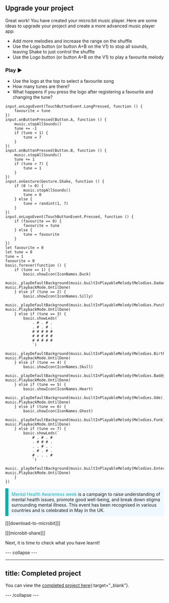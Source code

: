 ## Upgrade your project

Great work! You have created your micro:bit music player. Here are some ideas to upgrade your project and create a more advanced music player app:

+ Add more melodies and increase the range on the shuffle
+ Use the Logo button (or button A+B on the V1) to stop all sounds, leaving Shake to just control the shuffle
+ Use the Logo button (or button A+B on the V1) to play a favourite melody

### Play ▶️

+ Use the logo at the top to select a favourite song 
+ How many tunes are there?
+ What happens if you press the logo after registering a favourite and changing the tune?

```microbit
input.onLogoEvent(TouchButtonEvent.LongPressed, function () {
    favourite = tune
})
input.onButtonPressed(Button.A, function () {
    music.stopAllSounds()
    tune += -1
    if (tune < 1) {
        tune = 7
    }
})
input.onButtonPressed(Button.B, function () {
    music.stopAllSounds()
    tune += 1
    if (tune > 7) {
        tune = 1
    }
})
input.onGesture(Gesture.Shake, function () {
    if (0 != 0) {
        music.stopAllSounds()
        tune = 0
    } else {
        tune = randint(1, 7)
    }
})
input.onLogoEvent(TouchButtonEvent.Pressed, function () {
    if (favourite == 0) {
        favourite = tune
    } else {
        tune = favourite
    }
})
let favourite = 0
let tune = 0
tune = 1
favourite = 0
basic.forever(function () {
    if (tune == 1) {
        basic.showIcon(IconNames.Duck)
        music._playDefaultBackground(music.builtInPlayableMelody(Melodies.Dadadadum), music.PlaybackMode.UntilDone)
    } else if (tune == 2) {
        basic.showIcon(IconNames.Silly)
        music._playDefaultBackground(music.builtInPlayableMelody(Melodies.Punchline), music.PlaybackMode.UntilDone)
    } else if (tune == 3) {
        basic.showLeds(`
            . # . # .
            . # . # .
            # # # # #
            # # # # #
            # # # # #
            `)
        music._playDefaultBackground(music.builtInPlayableMelody(Melodies.Birthday), music.PlaybackMode.UntilDone)
    } else if (tune == 4) {
        basic.showIcon(IconNames.Skull)
        music._playDefaultBackground(music.builtInPlayableMelody(Melodies.Baddy), music.PlaybackMode.UntilDone)
    } else if (tune == 5) {
        basic.showIcon(IconNames.Heart)
        music._playDefaultBackground(music.builtInPlayableMelody(Melodies.Ode), music.PlaybackMode.UntilDone)
    } else if (tune == 6) {
        basic.showIcon(IconNames.Ghost)
        music._playDefaultBackground(music.builtInPlayableMelody(Melodies.Funk), music.PlaybackMode.UntilDone)
    } else if (tune == 7) {
        basic.showLeds(`
            # . # . #
            . # # # .
            . . # . .
            . # . # .
            # . . . #
            `)
        music._playDefaultBackground(music.builtInPlayableMelody(Melodies.Entertainer), music.PlaybackMode.UntilDone)
    }
})
```

<div>
<p style="border-left: solid; border-width:10px; border-color: #0faeb0; background-color: aliceblue; padding: 10px;">
 <span style="color: #0faeb0">Mental Health Awareness week</span> is a campaign to raise understanding of mental health issues, promote good well-being, and break down stigma surrounding mental illness. This event has been recognised in various countries and is celebrated in May in the UK.
</p>
</div> 

[[[download-to-microbit]]]

[[[microbit-share]]]

Next, it is time to check what you have learnt!

--- collapse ---

---
title: Completed project
---

You can view the [completed project here](https://makecode.microbit.org/_5bFMMXWwjL6W){:target="_blank"}.

--- /collapse ---
